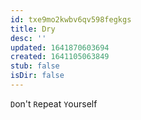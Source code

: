 ```yaml
---
id: txe9mo2kwbv6qv598fegkgs
title: Dry
desc: ''
updated: 1641870603694
created: 1641105063849
stub: false
isDir: false
---
```



`D`on't `R`epeat `Y`ourself
